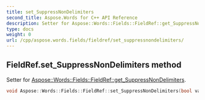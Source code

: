 ```yaml
---
title: set_SuppressNonDelimiters
second_title: Aspose.Words for C++ API Reference
description: Setter for Aspose::Words::Fields::FieldRef::get_SuppressNonDelimiters. 
type: docs
weight: 0
url: /cpp/aspose.words.fields/fieldref/set_suppressnondelimiters/
---
```

## FieldRef.set_SuppressNonDelimiters method


Setter for [Aspose::Words::Fields::FieldRef::get_SuppressNonDelimiters](./get_suppressnondelimiters/).

```cpp
void Aspose::Words::Fields::FieldRef::set_SuppressNonDelimiters(bool value)
```

